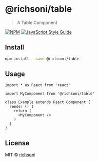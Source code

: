 # @richsoni/table

> A Table Component

[![NPM](https://img.shields.io/npm/v/@richsoni/table.svg)](https://www.npmjs.com/package/@richsoni/table) [![JavaScript Style Guide](https://img.shields.io/badge/code_style-standard-brightgreen.svg)](https://standardjs.com)

## Install

```bash
npm install --save @richsoni/table
```

## Usage

```tsx
import * as React from 'react'

import MyComponent from '@richsoni/table'

class Example extends React.Component {
  render () {
    return (
      <MyComponent />
    )
  }
}
```

## License

MIT © [richsoni](https://github.com/richsoni)
